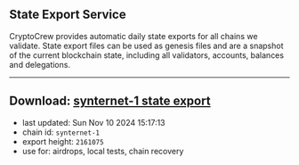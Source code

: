 ## State Export Service
CryptoCrew provides automatic daily state exports for all chains we validate. State export files can be used as genesis files and are a snapshot of the current blockchain state, including all validators, accounts, balances and delegations.

---
**Download: [synternet-1 state export](https://dl-eu2.ccvalidators.com/SERVICE/synternet/synternet-1_export_2161075.json)**
---

- last updated: Sun Nov 10 2024 15:17:13
- chain id: `synternet-1`
- export height: `2161075`
- use for: airdrops, local tests, chain recovery
